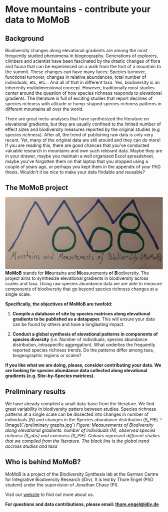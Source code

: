 # Move mountains - contribute your data to MoMoB

## Background
Biodiversity changes along elevational gradients are among the most frequently studied phenomena in biogeography. Generations of explorers, climbers and scientist have been fascinated by the drastic changes of flora and fauna that can be experienced on a walk from the foot of a mountain to the summit. These changes can have many faces: Species turnover, functional turnover, changes in relative abundances, total number of individuals, etc, etc... And all of that in different taxa. Yes, biodiversity is an inherently multidimensional concept. However, traditionally most studies center around the question of how species richness responds to elevational gradients. The literature is full of exciting studies that report declines of species richness with altitude or hump-shaped species richness patterns in different mountains all over the world. 

There are great meta-analyses that have synthesized the literature on elevational gradients, but they are usually confined to the limited number of effect sizes and biodiversity measures reported by the original studies (e.g species richness). After all, the trend of publishing raw data is only very recent. Yet, many of the original data are still around and they can do more! If you are reading this, there are good chances that you've conducted valuable research in mountains and own such relevant data. Maybe they are in your drawer, maybe you maintain a well organized Excel spreadsheet, maybe you've forgotten them on that laptop that you stopped using a couple of years ago, or perhaps you kept them in the appendix of your PhD thesis. Wouldn't it be nice to make your data findable and reusable? 

## The MoMoB project
![Image](/IMG_20190306_191255918.jpg)
**MoMoB** stands for **Mo**untains and **M**easurements **o**f **B**iodiversity. The project aims to synthesize elevational gradients in biodiversity across scales and taxa. Using raw species abundance data we are able to measure components of biodiversity that go beyond species richness changes at a single scale. 

**Specifically, the objectives of MoMoB are twofold:**

1. **Compile a database of site by species matrices along elevational gradients to be published as a datapaper.** This will ensure your data can be found by others and have a longlasting impact.

2. **Conduct a global synthesis of elevational patterns in components of species diversity** (i.e. Number of individuals, species abundance distribution, intraspecific aggregation). What underlies the frequently reported species richness trends. Do the patterns differ among taxa, biogeographic regions or scales?

**If you like what we are doing, please, consider contributing your data. We are looking for species abundance data collected along elevational gradients (e.g. Site-by-Species matrices).**

## Preliminary results
We have already compiled a small data-base from the literature. We find great variability in biodiversity patters between studies. Species richness patterns at a single scale can be dissected into changes in number of individuals (*N*) and changes in the Species abundance distribution (*S_PIE*).
![Image](´/preliminary graphs.jpg´)
*Figure: Measurements of Biodiversity along elevational gradients.  number of individuals (N), observed species richness (S_obs) and evenness (S_PIE). Colours represent different studies that we compiled from the literature. The black line is the global trend accross studies and taxa* 

## Who is behind MoMoB?
MoMoB is a project of the Biodiversity Synthesis lab at the German Centre for Integrative Biodiversity Research (iDiv). It is led by Thore Engel (PhD student) under the supervision of Jonathan Chase (PI).

Visit our [website](https://www.idiv.de/groups_and_people/core_groups/synthesis.html) to find out more about us.

**For questions and data contributions, please email: thore.engel@idiv.de**

